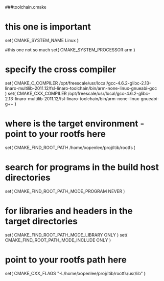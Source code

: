 ###toolchain.cmake
# this one is important
set( CMAKE_SYSTEM_NAME Linux )

#this one not so much
set( CMAKE_SYSTEM_PROCESSOR arm )

# specify the cross compiler
set( CMAKE_C_COMPILER /opt/freescale/usr/local/gcc-4.6.2-glibc-2.13-linaro-multilib-2011.12/fsl-linaro-toolchain/bin/arm-none-linux-gnueabi-gcc )
set( CMAKE_CXX_COMPILER /opt/freescale/usr/local/gcc-4.6.2-glibc-2.13-linaro-multilib-2011.12/fsl-linaro-toolchain/bin/arm-none-linux-gnueabi-g++ )

# where is the target environment - point to your rootfs here
set( CMAKE_FIND_ROOT_PATH  /home/xopenlee/proj/ltib/rootfs )

# search for programs in the build host directories
set( CMAKE_FIND_ROOT_PATH_MODE_PROGRAM NEVER )

# for libraries and headers in the target directories
set( CMAKE_FIND_ROOT_PATH_MODE_LIBRARY ONLY )
set( CMAKE_FIND_ROOT_PATH_MODE_INCLUDE ONLY )

# point to your rootfs path here 
set( CMAKE_CXX_FLAGS "-L/home/xopenlee/proj/ltib/rootfs/usr/lib" )

